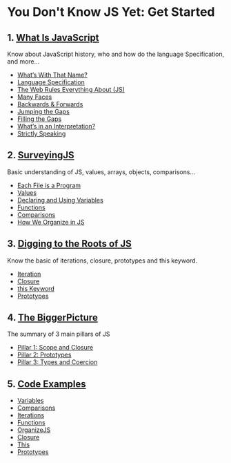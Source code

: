 # You Don't Know JS Yet: Get Started

## 1. [What Is JavaScript](./Notebook/1.%20What%20Is%20JavaScript.md)

Know about JavaScript history, who and how do the language Specification, and more...

- [What’s With That Name?](./Notebook/1.%20What%20Is%20JavaScript.md/#that-name)
- [Language Specification](./Notebook/1.%20What%20Is%20JavaScript.md/#language-specification)
- [The Web Rules Everything About (JS)](./Notebook/1.%20What%20Is%20JavaScript.md/#web-rules)
- [Many Faces](./Notebook/1.%20What%20Is%20JavaScript.md/#many-faces)
- [Backwards & Forwards](./Notebook/1.%20What%20Is%20JavaScript.md/#backwards-forwards)
- [Jumping the Gaps](./Notebook/1.%20What%20Is%20JavaScript.md/#jumping-the-gaps)
- [Filling the Gaps](./Notebook/1.%20What%20Is%20JavaScript.md/#filling-the-gaps)
- [What’s in an Interpretation?](./Notebook/1.%20What%20Is%20JavaScript.md/#interpretation)
- [Strictly Speaking](./Notebook/1.%20What%20Is%20JavaScript.md/#strictly)

## 2. [SurveyingJS](./Notebook/2.%20Surveying%20JS.md)

Basic understanding of JS, values, arrays, objects, comparisons...

- [Each File is a Program](./Notebook/2.%20Surveying%20JS.md#each-file)
- [Values](./Notebook/2.%20Surveying%20JS.md#values)
- [Declaring and Using Variables](./Notebook/2.%20Surveying%20JS.md#declaring-variables)
- [Functions](./Notebook/2.%20Surveying%20JS.md#functions)
- [Comparisons](./Notebook/2.%20Surveying%20JS.md#comparisons)
- [How We Organize in JS](./Notebook/2.%20Surveying%20JS.md#organize-js)

## 3. [Digging to the Roots of JS](./Notebook/3.%20Digging%20to%20the%20Roots%20of%20JS.md)

Know the basic of iterations, closure, prototypes and this keyword.

- [Iteration](./Notebook/3.%20Digging%20to%20the%20Roots%20of%20JS.md#iteration)
- [Closure](./Notebook/3.%20Digging%20to%20the%20Roots%20of%20JS.md#closure)
- [this Keyword](./Notebook/3.%20Digging%20to%20the%20Roots%20of%20JS.md#thisKeyword)
- [Prototypes](./Notebook/3.%20Digging%20to%20the%20Roots%20of%20JS.md#prototypes)

## 4. [The BiggerPicture](./Notebook/4.%20The%20BiggerPicture.md)

The summary of 3 main pillars of JS

- [Pillar 1: Scope and Closure](./Notebook/4.%20The%20BiggerPicture.md#scopeAndClosure)
- [Pillar 2: Prototypes](./Notebook/4.%20The%20BiggerPicture.md#prototypes)
- [Pillar 3: Types and Coercion](./Notebook/4.%20The%20BiggerPicture.md#typesAndCoercion)

## 5. [Code Examples](./Examples/)

- [Variables](./Examples/Variables/)
- [Comparisons](./Examples/Comparisons/)
- [Iterations](./Examples/Iterations/)
- [Functions](./Examples/Functions/)
- [OrganizeJS](./Examples/OrganizeJS/)
- [Closure](./Examples/Closure/)
- [This](./Examples/This/)
- [Prototypes](./Examples/Prototypes/)
